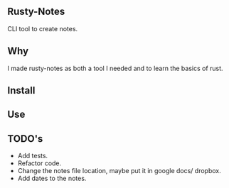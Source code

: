 ## Rusty-Notes 
CLI tool to create notes.

## Why 
I made rusty-notes as both a tool I needed and to learn the basics of rust.

## Install
## Use
## TODO's
-   Add tests.
-   Refactor code.
-   Change the notes file location, maybe put it in google docs/ dropbox.
-   Add dates to the notes.

